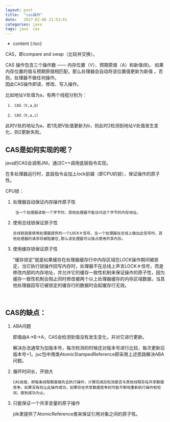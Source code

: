 ```yaml
---
layout: post
title:  "cas操作"
date:   2017-02-06 21:53:41
categories: java
tags: java  cas
---
```


* content
{:toc}

CAS，即compare and swap（比较并交换）。  

CAS 操作包含三个操作数 —— 内存位置（V）、预期原值（A）和新值(B)。   如果内存位置的值与预期原值相匹配，那么处理器会自动将该位置值更新为新值 。否则，处理器不做任何操作。  
因此CAS操作即读、​修改、写入操作。  




比如地址V处值为a，有两个线程分别为：  

     1. CAS（V,a,b）

     2. CAS（V,a,c）

此时V处的地址为a，若1先把V处值更新为b，则此时2检测到地址V处值发生变化，则2更新失败。  


## CAS是如何实现的呢？​

java的CAS会调用JNI，通过C++调用底层指令实现。  

在多处理器运行时，底层指令会加上lock前缀（即CPU的锁），保证操作的原子性。​  



CPU锁：

1. 处理器自动保证内存操作原子性

        当一个处理器读取一个字节时，其他处理器不能访问这个字节的内存地址。​

2. 使用总线锁保证原子性

       总线锁就是使用处理器提供的一个LOCK＃信号，当一个处理器在总线上输出此信号时，其他处理器的请求将被阻塞住,那么该处理器可以独占使用共享内存。​

3. 使用缓存锁保证原子性​

   “缓存锁定”就是如果缓存在处理器缓存行中内存区域在LOCK操作期间被锁定，当它执行锁操作回写内存时，处理器不在总线上声言LOCK＃信号，而是修改内部的内存地址，并允许它的缓存一致性机制来保证操作的原子性，因为缓存一致性机制会阻止同时修改被两个以上处理器缓存的内存区域数据，当其他处理器回写已被锁定的缓存行的数据时会起缓存行无效。

​​

## CAS的缺点：

1. ABA问题​

      ​即值由A->B->A，CAS会检测到值没有发生变化，并对它进行更新。

   ​   解决办法通常为加版本号，每次检测的时候还对版本号进行比较，每次更新后版本号+1。juc包中用类AtomicStampedReference即采用上述思路解决ABA问题。

2. 循环时间长，开销大

       CAS自旋，即每条线程都直接先去执行操作，计算完成后检测是否与其他线程存在共享数据竞争，如果没有则让此操作成功，如果存在共享数据竞争则可能不断地重新执行操作和检测，直到成功为止。

3. 只能保证一个共享变量的原子操作

    jdk里提供了AtomicReference类来保证引用对象之间的原子性。

